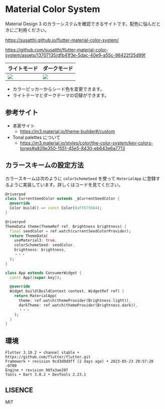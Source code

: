 # Material Color System

Material Design 3 のカラーシステムを確認できるサイトです。配色に悩んだときにご利用ください。

https://susatthi.github.io/flutter-material-color-system/

https://github.com/susatthi/flutter-material-color-system/assets/13707135/dfb41f3e-5dac-40e9-a55c-98422f25d99f


ライトモード|ダークモード
--|--
![](https://github.com/susatthi/flutter-material-color-system/assets/13707135/cf198752-6c69-4262-b2f1-821a99a5e6aa)|![](https://github.com/susatthi/flutter-material-color-system/assets/13707135/50b01fdd-2b1d-4dd5-aac5-2af5587fd30d)

- カラーピッカーからシード色を変更できます。
- ライトテーマとダークテーマの切替ができます。

## 参考サイト

- 本家サイト
  - https://m3.material.io/theme-builder#/custom
- Tonal palettes について
  - https://m3.material.io/styles/color/the-color-system/key-colors-tones#a828e350-1551-45e5-8430-eb643e6a7713

## カラースキームの設定方法

カラースキームは次のように `colorSchemeSeed` を使って `MaterialApp` に登録するように実装しています。詳しくはコードを見てください。

```dart
@riverpod
class CurrentSeedColor extends _$CurrentSeedColor {
  @override
  Color build() => const Color(0xFF6750A4);
}

@riverpod
ThemeData theme(ThemeRef ref, Brightness brightness) {
  final seedColor = ref.watch(currentSeedColorProvider);
  return ThemeData(
    useMaterial3: true,
    colorSchemeSeed: seedColor,
    brightness: brightness,
    ・・・
  );
}

class App extends ConsumerWidget {
  const App({super.key});

  @override
  Widget build(BuildContext context, WidgetRef ref) {
    return MaterialApp(
      theme: ref.watch(themeProvider(Brightness.light)),
      darkTheme: ref.watch(themeProvider(Brightness.dark)),
      ・・・
    );
  }
}

```

## 環境

```
Flutter 3.10.2 • channel stable • https://github.com/flutter/flutter.git
Framework • revision 9cd3d0d9ff (2 days ago) • 2023-05-23 20:57:28 -0700
Engine • revision 90fa3ae28f
Tools • Dart 3.0.2 • DevTools 2.23.1
```

## LISENCE

MIT